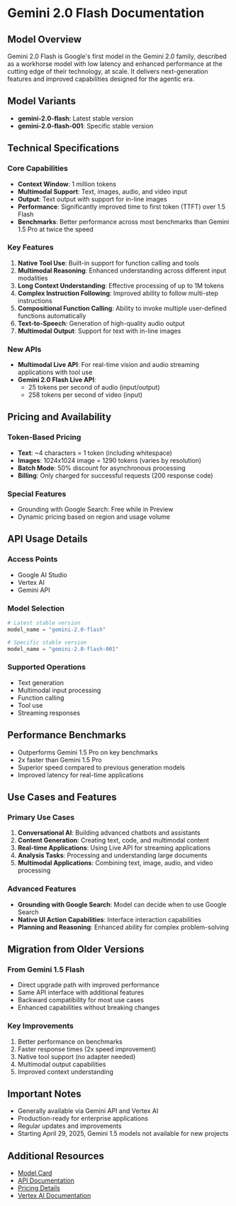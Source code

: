 # Gemini 2.0 Flash Documentation

## Model Overview

Gemini 2.0 Flash is Google's first model in the Gemini 2.0 family, described as a workhorse model with low latency and enhanced performance at the cutting edge of their technology, at scale. It delivers next-generation features and improved capabilities designed for the agentic era.

## Model Variants

- **gemini-2.0-flash**: Latest stable version
- **gemini-2.0-flash-001**: Specific stable version

## Technical Specifications

### Core Capabilities
- **Context Window**: 1 million tokens
- **Multimodal Support**: Text, images, audio, and video input
- **Output**: Text output with support for in-line images
- **Performance**: Significantly improved time to first token (TTFT) over 1.5 Flash
- **Benchmarks**: Better performance across most benchmarks than Gemini 1.5 Pro at twice the speed

### Key Features
1. **Native Tool Use**: Built-in support for function calling and tools
2. **Multimodal Reasoning**: Enhanced understanding across different input modalities
3. **Long Context Understanding**: Effective processing of up to 1M tokens
4. **Complex Instruction Following**: Improved ability to follow multi-step instructions
5. **Compositional Function Calling**: Ability to invoke multiple user-defined functions automatically
6. **Text-to-Speech**: Generation of high-quality audio output
7. **Multimodal Output**: Support for text with in-line images

### New APIs
- **Multimodal Live API**: For real-time vision and audio streaming applications with tool use
- **Gemini 2.0 Flash Live API**: 
  - 25 tokens per second of audio (input/output)
  - 258 tokens per second of video (input)

## Pricing and Availability

### Token-Based Pricing
- **Text**: ~4 characters = 1 token (including whitespace)
- **Images**: 1024x1024 image = 1290 tokens (varies by resolution)
- **Batch Mode**: 50% discount for asynchronous processing
- **Billing**: Only charged for successful requests (200 response code)

### Special Features
- Grounding with Google Search: Free while in Preview
- Dynamic pricing based on region and usage volume

## API Usage Details

### Access Points
- Google AI Studio
- Vertex AI
- Gemini API

### Model Selection
```python
# Latest stable version
model_name = "gemini-2.0-flash"

# Specific stable version
model_name = "gemini-2.0-flash-001"
```

### Supported Operations
- Text generation
- Multimodal input processing
- Function calling
- Tool use
- Streaming responses

## Performance Benchmarks

- Outperforms Gemini 1.5 Pro on key benchmarks
- 2x faster than Gemini 1.5 Pro
- Superior speed compared to previous generation models
- Improved latency for real-time applications

## Use Cases and Features

### Primary Use Cases
1. **Conversational AI**: Building advanced chatbots and assistants
2. **Content Generation**: Creating text, code, and multimodal content
3. **Real-time Applications**: Using Live API for streaming applications
4. **Analysis Tasks**: Processing and understanding large documents
5. **Multimodal Applications**: Combining text, image, audio, and video processing

### Advanced Features
- **Grounding with Google Search**: Model can decide when to use Google Search
- **Native UI Action Capabilities**: Interface interaction capabilities
- **Planning and Reasoning**: Enhanced ability for complex problem-solving

## Migration from Older Versions

### From Gemini 1.5 Flash
- Direct upgrade path with improved performance
- Same API interface with additional features
- Backward compatibility for most use cases
- Enhanced capabilities without breaking changes

### Key Improvements
1. Better performance on benchmarks
2. Faster response times (2x speed improvement)
3. Native tool support (no adapter needed)
4. Multimodal output capabilities
5. Improved context understanding

## Important Notes

- Generally available via Gemini API and Vertex AI
- Production-ready for enterprise applications
- Regular updates and improvements
- Starting April 29, 2025, Gemini 1.5 models not available for new projects

## Additional Resources

- [Model Card](https://cloud.google.com/vertex-ai/generative-ai/docs/models/gemini/2-0-flash)
- [API Documentation](https://ai.google.dev/gemini-api/docs/models/gemini-v2)
- [Pricing Details](https://ai.google.dev/gemini-api/docs/pricing)
- [Vertex AI Documentation](https://cloud.google.com/vertex-ai/generative-ai/docs/models/gemini/2-0-flash)
